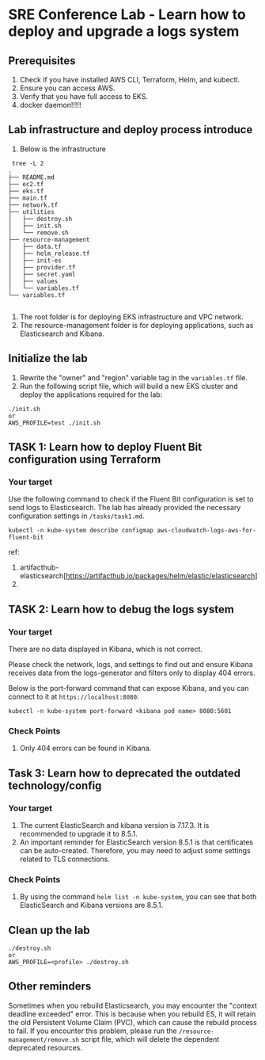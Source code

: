 # SRE Conference Lab - Learn how to deploy and upgrade a logs system

## Prerequisites

1. Check if you have installed AWS CLI, Terraform, Helm, and kubectl.
2. Ensure you can access AWS.
3. Verify that you have full access to EKS.
4. docker daemon!!!!!

## Lab infrastructure and deploy process introduce
1. Below is the infrastructure
```
 tree -L 2
.
├── README.md
├── ec2.tf
├── eks.tf
├── main.tf
├── network.tf
├── utilities
│   ├── destroy.sh
│   ├── init.sh
│   └── remove.sh
├── resource-management
│   ├── data.tf
│   ├── helm_release.tf
│   ├── init-es
│   ├── provider.tf
│   ├── secret.yaml
│   ├── values
│   └── variables.tf
└── variables.tf


```
1. The root folder is for deploying EKS infrastructure and VPC network.
2. The resource-management folder is for deploying applications, such as Elasticsearch and Kibana.


## Initialize the lab

1. Rewrite the "owner" and "region" variable tag in the `variables.tf` file.
2. Run the following script file, which will build a new EKS cluster and deploy the applications required for the lab:

```
./init.sh
or
AWS_PROFILE=test ./init.sh
```


## TASK 1: Learn how to deploy Fluent Bit configuration using Terraform

### Your target

Use the following command to check if the Fluent Bit configuration is set to send logs to Elasticsearch. The lab has already provided the necessary configuration settings in `/tasks/task1.md`.

```
kubectl -n kube-system describe configmap aws-cloudwatch-logs-aws-for-fluent-bit
```

ref: 
1. artifacthub-elasticsearch[https://artifacthub.io/packages/helm/elastic/elasticsearch]
2. 

## TASK 2: Learn how to debug the logs system

### Your target

There are no data displayed in Kibana, which is not correct. 

Please check the network, logs, and settings to find out and ensure Kibana receives data from the logs-generator and filters only to display 404 errors.

Below is the port-forward command that can expose Kibana, and you can connect to it at `https://localhost:8080`:

```
kubectl -n kube-system port-forward <kibana pod name> 8080:5601
```

### Check Points
1. Only 404 errors can be found in Kibana.

## Task 3: Learn how to deprecated the outdated technology/config

### Your target
1. The current ElasticSearch and kibana version is 7.17.3. It is recommended to upgrade it to 8.5.1.
2. An important reminder for ElasticSearch version 8.5.1 is that certificates can be auto-created. Therefore, you may need to adjust some settings related to TLS connections.

### Check Points
1. By using the command `helm list -n kube-system`, you can see that both ElasticSearch and Kibana versions are 8.5.1.

## Clean up the lab
```
./destroy.sh
or
AWS_PROFILE=<profile> ./destroy.sh
```

## Other reminders

Sometimes when you rebuild Elasticsearch, you may encounter the "context deadline exceeded" error. This is because when you rebuild ES, it will retain the old Persistent Volume Claim (PVC), which can cause the rebuild process to fail. If you encounter this problem, please run the `/resource-management/remove.sh` script file, which will delete the dependent deprecated resources.